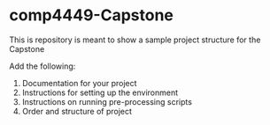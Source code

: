 # comp4449-Capstone
This is repository is meant to show a sample project structure for the Capstone


Add the following:

1. Documentation for your project
2. Instructions for setting up the environment
3. Instructions on running pre-processing scripts
4. Order and structure of project
